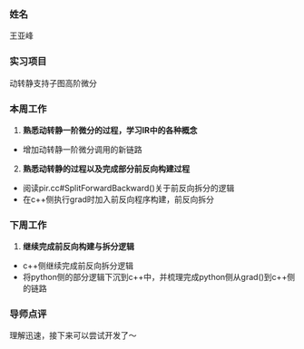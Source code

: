 ### 姓名

王亚峰

### 实习项目

动转静支持子图高阶微分

### 本周工作

1. **熟悉动转静一阶微分的过程，学习IR中的各种概念**
    
  - 增加动转静一阶微分调用的新链路

2. **熟悉动转静的过程以及完成部分前反向构建过程**

  - 阅读pir.cc#SplitForwardBackward()关于前反向拆分的逻辑
  - 在c++侧执行grad时加入前反向程序构建，前反向拆分


### 下周工作

1. **继续完成前反向构建与拆分逻辑**

  - c++侧继续完成前反向拆分逻辑
  - 将python侧的部分逻辑下沉到c++中，并梳理完成python侧从grad()到c++侧的链路


### 导师点评

理解迅速，接下来可以尝试开发了～
